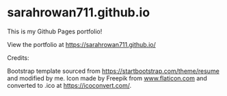 # sarahrowan711.github.io
This is my Github Pages portfolio!

View the portfolio at https://sarahrowan711.github.io/

Credits:

Bootstrap template sourced from https://startbootstrap.com/theme/resume and modified by me.
Icon made by Freepik from www.flaticon.com and converted to .ico at https://icoconvert.com/.
 
